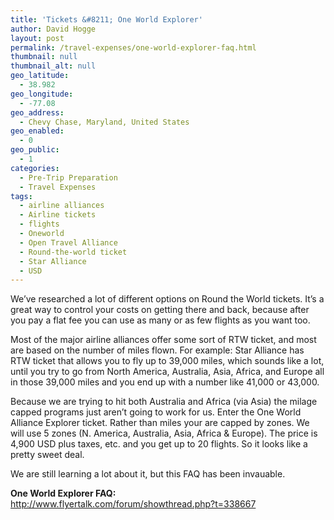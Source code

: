 ```yaml
---
title: 'Tickets &#8211; One World Explorer'
author: David Hogge
layout: post
permalink: /travel-expenses/one-world-explorer-faq.html
thumbnail: null
thumbnail_alt: null
geo_latitude:
  - 38.982
geo_longitude:
  - -77.08
geo_address:
  - Chevy Chase, Maryland, United States
geo_enabled:
  - 0
geo_public:
  - 1
categories:
  - Pre-Trip Preparation
  - Travel Expenses
tags:
  - airline alliances
  - Airline tickets
  - flights
  - Oneworld
  - Open Travel Alliance
  - Round-the-world ticket
  - Star Alliance
  - USD
---
```

We&#8217;ve researched a lot of different options on Round the World tickets. It&#8217;s a great way to control your costs on getting there and back, because after you pay a flat fee you can use as many or as few flights as you want too.

Most of the major airline alliances offer some sort of RTW ticket, and most are based on the number of miles flown. For example: Star Alliance has RTW ticket that allows you to fly up to 39,000 miles, which sounds like a lot, until you try to go from North America, Australia, Asia, Africa, and Europe all in those 39,000 miles and you end up with a number like 41,000 or 43,000.

Because we are trying to hit both Australia and Africa (via Asia) the milage capped programs just aren&#8217;t going to work for us. Enter the One World Alliance Explorer ticket. Rather than miles your are capped by zones. We will use 5 zones (N. America, Australia, Asia, Africa &#038; Europe). The price is 4,900 USD plus taxes, etc. and you get up to 20 flights. So it looks like a pretty sweet deal.

We are still learning a lot about it, but this FAQ has been invauable.

**One World Explorer FAQ:**  
<a hre="http://www.flyertalk.com/forum/showthread.php?t=338667">http://www.flyertalk.com/forum/showthread.php?t=338667</a>